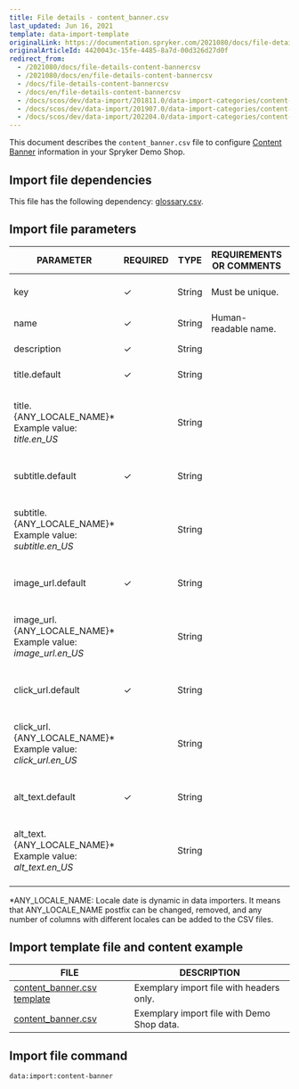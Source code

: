 ```yaml
---
title: File details - content_banner.csv
last_updated: Jun 16, 2021
template: data-import-template
originalLink: https://documentation.spryker.com/2021080/docs/file-details-content-bannercsv
originalArticleId: 4420043c-15fe-4485-8a7d-00d326d27d0f
redirect_from:
  - /2021080/docs/file-details-content-bannercsv
  - /2021080/docs/en/file-details-content-bannercsv
  - /docs/file-details-content-bannercsv
  - /docs/en/file-details-content-bannercsv
  - /docs/scos/dev/data-import/201811.0/data-import-categories/content-management/file-details-content-banner.csv.html
  - /docs/scos/dev/data-import/201907.0/data-import-categories/content-management/file-details-content-banner.csv.html
  - /docs/scos/dev/data-import/202204.0/data-import-categories/content-management/file-details-content-banner.csv.html
---
```


This document describes the `content_banner.csv` file to configure [Content Banner](/docs/pbc/all/content-management-system/navigation-feature-overview.html#content-item) information in your Spryker Demo Shop.


## Import file dependencies

This file has the following dependency: [glossary.csv](/docs/scos/dev/data-import/{{page.version}}/data-import-categories/commerce-setup/file-details-glossary.csv.html).


## Import file parameters



| PARAMETER | REQUIRED | TYPE | REQUIREMENTS OR COMMENTS | DESCRIPTION |
| --- | --- | --- | --- | --- |
| key | &check; | String | Must be unique. | Unique identifier of the content. |
| name | &check; | String |Human-readable name. | Name of the content. |
| description | &check; | String |  | Description of the content. |
| title.default | &check; | String |  |Default title of the content.  |
| title.{ANY_LOCALE_NAME}*<br>Example value: *title.en_US* |  | String |  | Title of the content, translated into the specified locale (US for our example). |
| subtitle.default | &check; | String |  | 	Default subtitle of the content. |
| subtitle.{ANY_LOCALE_NAME}*<br>Example value: *subtitle.en_US* |  | String |  | Subttitle of the content, translated into the specified locale (US for our example).|
| image_url.default | &check; | String |  | Default image URL of the content. |
| image_url.{ANY_LOCALE_NAME}*<br>Example value: *image_url.en_US* |  | String |  | Image URL of the content, translated into the specified locale (US for our example).|
| click_url.default | &check; | String |  | Default click URL of the content. |
| click_url.{ANY_LOCALE_NAME}*<br>Example value: *click_url.en_US* |  | String |  | Click URL of the content, translated into the specified locale (US for our example).|
| alt_text.default | &check; | String |  | Default alt text of the content. |
| alt_text.{ANY_LOCALE_NAME}*<br>Example value: *alt_text.en_US* |  | String |  | Alt text of the content, translated into the specified locale (US for our example).|

*ANY_LOCALE_NAME: Locale date is dynamic in data importers. It means that ANY_LOCALE_NAME postfix can be changed, removed, and any number of columns with different locales can be added to the CSV files.



## Import template file and content example



| FILE | DESCRIPTION |
| --- | --- |
| [content_banner.csv template](https://spryker.s3.eu-central-1.amazonaws.com/docs/Developer+Guide/Back-End/Data+Manipulation/Data+Ingestion/Data+Import/Data+Import+Categories/Content+Management/Template+content_banner.csv) | Exemplary import file with headers only. |
| [content_banner.csv](https://spryker.s3.eu-central-1.amazonaws.com/docs/Developer+Guide/Back-End/Data+Manipulation/Data+Ingestion/Data+Import/Data+Import+Categories/Content+Management/content_banner.csv) | Exemplary import file with Demo Shop data. |


## Import file command

```bash
data:import:content-banner
```
